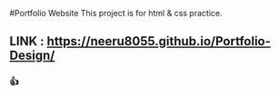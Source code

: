 #Portfolio Website
This project is for html &amp; css practice.
## LINK : https://neeru8055.github.io/Portfolio-Design/
### 👍

